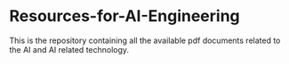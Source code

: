 # Resources-for-AI-Engineering
This is the repository containing all the available pdf documents related to the AI and AI related technology.
